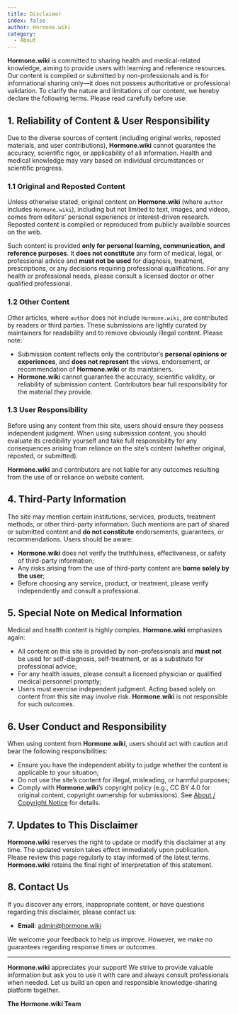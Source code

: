 ```yaml
---
title: Disclaimer
index: false
author: Hormone.wiki
category:
  - About
---
```


**Hormone.wiki** is committed to sharing health and medical-related knowledge, aiming to provide users with learning and reference resources. Our content is compiled or submitted by non-professionals and is for informational sharing only—it does not possess authoritative or professional validation. To clarify the nature and limitations of our content, we hereby declare the following terms. Please read carefully before use:

## 1. Reliability of Content & User Responsibility

Due to the diverse sources of content (including original works, reposted materials, and user contributions), **Hormone.wiki** cannot guarantee the accuracy, scientific rigor, or applicability of all information. Health and medical knowledge may vary based on individual circumstances or scientific progress.

### 1.1 Original and Reposted Content

Unless otherwise stated, original content on **Hormone.wiki** (where `author` includes `Hormone.wiki`), including but not limited to text, images, and videos, comes from editors' personal experience or interest-driven research. Reposted content is compiled or reproduced from publicly available sources on the web.

Such content is provided **only for personal learning, communication, and reference purposes**. It **does not constitute** any form of medical, legal, or professional advice and **must not be used** for diagnosis, treatment, prescriptions, or any decisions requiring professional qualifications. For any health or professional needs, please consult a licensed doctor or other qualified professional.

### 1.2 Other Content

Other articles, where `author` does not include `Hormone.wiki`, are contributed by readers or third parties. These submissions are lightly curated by maintainers for readability and to remove obviously illegal content. Please note:

- Submission content reflects only the contributor’s **personal opinions or experiences**, and **does not represent** the views, endorsement, or recommendation of **Hormone.wiki** or its maintainers.
- **Hormone.wiki** cannot guarantee the accuracy, scientific validity, or reliability of submission content. Contributors bear full responsibility for the material they provide.

### 1.3 User Responsibility

Before using any content from this site, users should ensure they possess independent judgment. When using submission content, you should evaluate its credibility yourself and take full responsibility for any consequences arising from reliance on the site’s content (whether original, reposted, or submitted).

**Hormone.wiki** and contributors are not liable for any outcomes resulting from the use of or reliance on website content.

## 4. Third-Party Information

The site may mention certain institutions, services, products, treatment methods, or other third-party information. Such mentions are part of shared or submitted content and **do not constitute** endorsements, guarantees, or recommendations. Users should be aware:

- **Hormone.wiki** does not verify the truthfulness, effectiveness, or safety of third-party information;
- Any risks arising from the use of third-party content are **borne solely by the user**;
- Before choosing any service, product, or treatment, please verify independently and consult a professional.

## 5. Special Note on Medical Information

Medical and health content is highly complex. **Hormone.wiki** emphasizes again:

- All content on this site is provided by non-professionals and **must not** be used for self-diagnosis, self-treatment, or as a substitute for professional advice;
- For any health issues, please consult a licensed physician or qualified medical personnel promptly;
- Users must exercise independent judgment. Acting based solely on content from this site may involve risk. **Hormone.wiki** is not responsible for such outcomes.

## 6. User Conduct and Responsibility

When using content from **Hormone.wiki**, users should act with caution and bear the following responsibilities:

- Ensure you have the independent ability to judge whether the content is applicable to your situation;
- Do not use the site’s content for illegal, misleading, or harmful purposes;
- Comply with **Hormone.wiki**’s copyright policy (e.g., CC BY 4.0 for original content, copyright ownership for submissions). See [About / Copyright Notice](./copyright) for details.

## 7. Updates to This Disclaimer

**Hormone.wiki** reserves the right to update or modify this disclaimer at any time. The updated version takes effect immediately upon publication. Please review this page regularly to stay informed of the latest terms. **Hormone.wiki** retains the final right of interpretation of this statement.

## 8. Contact Us

If you discover any errors, inappropriate content, or have questions regarding this disclaimer, please contact us:

- **Email**: [admin@hormone.wiki](mailto:admin@hormone.wiki)

We welcome your feedback to help us improve. However, we make no guarantees regarding response times or outcomes.

---

**Hormone.wiki** appreciates your support! We strive to provide valuable information but ask you to use it with care and always consult professionals when needed. Let us build an open and responsible knowledge-sharing platform together.

**The Hormone.wiki Team**